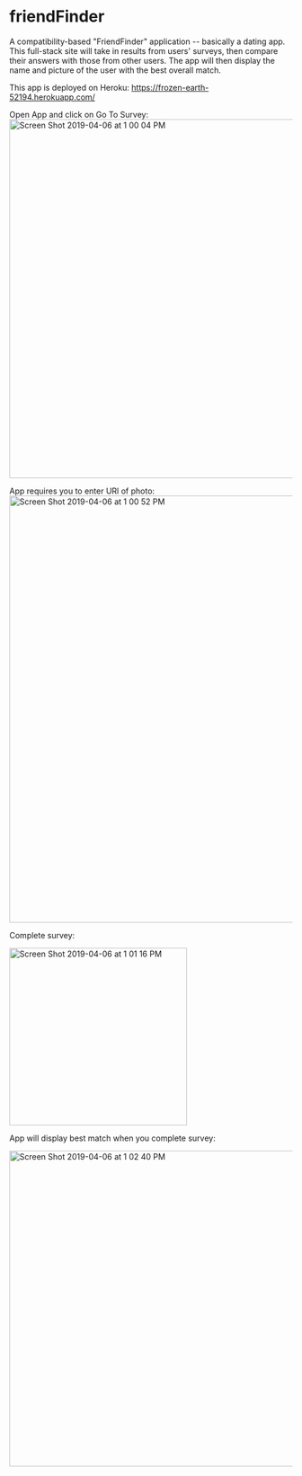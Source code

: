 # friendFinder
A compatibility-based "FriendFinder" application -- basically a dating app. This full-stack site will take in results from users' surveys, then compare their answers with those from other users. The app will then display the name and picture of the user with the best overall match.

This app is deployed on Heroku: https://frozen-earth-52194.herokuapp.com/

Open App and click on Go To Survey: 
<img width="639" alt="Screen Shot 2019-04-06 at 1 00 04 PM" src="https://user-images.githubusercontent.com/42286091/55749888-16ccae00-5a10-11e9-8c21-a91c8f86f433.png">


App requires you to enter URl of photo:
<img width="760" alt="Screen Shot 2019-04-06 at 1 00 52 PM" src="https://user-images.githubusercontent.com/42286091/55749776-cce3c800-5a0f-11e9-9f28-64267ad8017d.png">


Complete survey:

<img width="316" alt="Screen Shot 2019-04-06 at 1 01 16 PM" src="https://user-images.githubusercontent.com/42286091/55749970-42e82f00-5a10-11e9-8e42-cae24383bc67.png">

App will display best match when you complete survey:

<img width="562" alt="Screen Shot 2019-04-06 at 1 02 40 PM" src="https://user-images.githubusercontent.com/42286091/55750164-b68a3c00-5a10-11e9-8657-a0492f0b1cbf.png">
